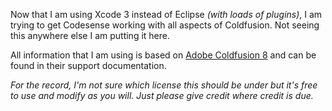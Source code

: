 Now that I am using Xcode 3 instead of Eclipse _(with loads of plugins)_, I am trying to get Codesense working with all aspects of Coldfusion.  Not seeing this anywhere else I am putting it here.

All information that I am using is based on [Adobe Coldfusion 8](http://adobe.com/support/coldfusion) and can be found in their support documentation.


_For the record, I'm not sure which license this should be under but it's free to use and modify as you will. Just please give credit where credit is due._